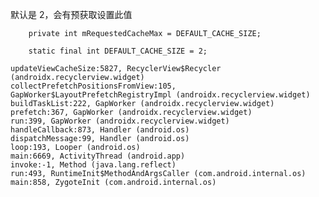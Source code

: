 默认是 2，会有预获取设置此值
    
        private int mRequestedCacheMax = DEFAULT_CACHE_SIZE;
        
        static final int DEFAULT_CACHE_SIZE = 2;
        
    updateViewCacheSize:5827, RecyclerView$Recycler (androidx.recyclerview.widget)
    collectPrefetchPositionsFromView:105, GapWorker$LayoutPrefetchRegistryImpl (androidx.recyclerview.widget)
    buildTaskList:222, GapWorker (androidx.recyclerview.widget)
    prefetch:367, GapWorker (androidx.recyclerview.widget)
    run:399, GapWorker (androidx.recyclerview.widget)
    handleCallback:873, Handler (android.os)
    dispatchMessage:99, Handler (android.os)
    loop:193, Looper (android.os)
    main:6669, ActivityThread (android.app)
    invoke:-1, Method (java.lang.reflect)
    run:493, RuntimeInit$MethodAndArgsCaller (com.android.internal.os)
    main:858, ZygoteInit (com.android.internal.os)
